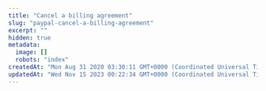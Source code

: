```yaml
---
title: "Cancel a billing agreement"
slug: "paypal-cancel-a-billing-agreement"
excerpt: ""
hidden: true
metadata: 
  image: []
  robots: "index"
createdAt: "Mon Aug 31 2020 03:30:11 GMT+0000 (Coordinated Universal Time)"
updatedAt: "Wed Nov 15 2023 00:22:34 GMT+0000 (Coordinated Universal Time)"
---
```


